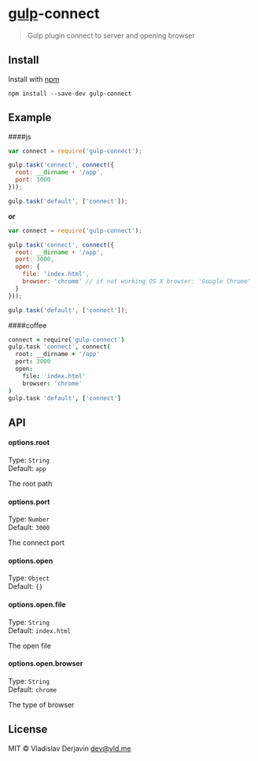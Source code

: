 # [gulp](https://github.com/wearefractal/gulp)-connect

> Gulp plugin connect to server and opening browser

## Install

Install with [npm](https://npmjs.org/package/gulp-mocha)

```
npm install --save-dev gulp-connect
```


## Example

####js
```js
var connect = require('gulp-connect');

gulp.task('connect', connect({
  root: __dirname + '/app',
  port: 3000
}));

gulp.task('default', ['connect']);
```

**or**

```js
var connect = require('gulp-connect');

gulp.task('connect', connect({
  root: __dirname + '/app',
  port: 3000,
  open: {
    file: 'index.html',
    browser: 'chrome' // if not working OS X browser: 'Google Chrome'
  }
}));

gulp.task('default', ['connect']);
```


####coffee
```coffee
connect = require('gulp-connect')
gulp.task 'connect', connect(
  root: __dirname + '/app'
  port: 3000
  open:
    file: 'index.html'
    browser: 'chrome'
)
gulp.task 'default', ['connect']
```


## API

#### options.root

Type: `String`  
Default: `app`

The root path

#### options.port

Type: `Number`  
Default: `3000`

The connect port

#### options.open

Type: `Object`  
Default: `{}`

#### options.open.file

Type: `String`  
Default: `index.html`

The open file

#### options.open.browser

Type: `String`  
Default: `chrome`

The type of browser


## License

MIT © Vladislav Derjavin <dev@vld.me>
